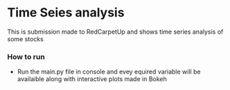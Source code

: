 # Time Seies analysis
This is submission made to RedCarpetUp and shows time series analysis of some stocks

### How to run

*  Run the main.py file in console and evey equired variable will be availaible along with interactive plots made in Bokeh
